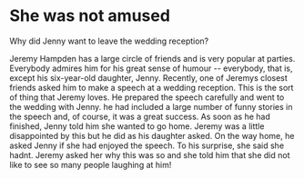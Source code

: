 # She was not amused

Why did Jenny want to leave the wedding reception?

Jeremy Hampden has a large circle of friends and is very popular at parties. Everybody admires him for his great sense of humour -- everybody, that is, except his six-year-old daughter, Jenny. Recently, one of Jeremys closest friends asked him to make a speech at a wedding reception. This is the sort of thing that Jeremy loves. He prepared the speech carefully and went to the wedding with Jenny. he had included a large number of funny stories in the speech and, of course, it was a great success. As soon as he had finished, Jenny told him she wanted to go home. Jeremy was a little disappointed by this but he did as his daughter asked. On the way home, he asked Jenny if she had enjoyed the speech. To his surprise, she said she hadnt. Jeremy asked her why this was so and she told him that she did not like to see so many people laughing at him!
